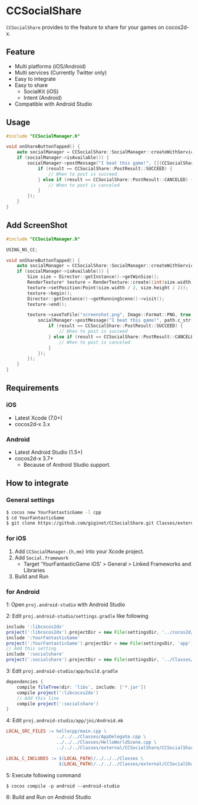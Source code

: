 # CCSocialShare

`CCSocialShare` provides to the feature to share for your games on cocos2d-x.

## Feature

- Multi platforms (iOS/Android)
- Multi services (Currently Twitter only)
- Easy to integrate
- Easy to share
    - SocialKit (iOS)
    - Intent (Android)
- Compatible with Android Studio

## Usage

```cpp
#include "CCSocialManager.h"

void onShareButtonTapped() {
    auto socialManager = CCSocialShare::SocialManager::createWithService(CCSocialShare::Service::TWITTER);
    if (socialManager->isAvailable()) {
        socialManager->postMessage("I beat this game!", [](CCSocialShare::PostResult result) {
            if (result == CCSocialShare::PostResult::SUCCEED) {
                // When to post is succeed
            } else if (result == CCSocialShare::PostResult::CANCELED) {
                // When to post is canceled
            }
        });
    }
}
```

## Add ScreenShot

```cpp
#include "CCSocialManager.h"

USING_NS_CC;

void onShareButtonTapped() {
    auto socialManager = CCSocialShare::SocialManager::createWithService(CCSocialShare::Service::TWITTER);
    if (socialManager->isAvailable()) {
        Size size = Director::getInstance()->getWinSize();
        RenderTexture* texture = RenderTexture::create((int)size.width, (int)size.height);
        texture->setPosition(Point(size.width / 2, size.height / 2));
        texture->begin();
        Director::getInstance()->getRunningScene()->visit();
        texture->end();

        texture->saveToFile("screenshot.png", Image::Format::PNG, true, [&](RenderTexture* rt, const std::string& path) {
            socialManager->postMessage("I beat this game!", path.c_str(), [](CCSocialShare::PostResult result) {
                if (result == CCSocialShare::PostResult::SUCCEED) {
                    // When to post is succeed
                } else if (result == CCSocialShare::PostResult::CANCELED) {
                    // When to post is canceled
                }
            });
        });
    }
}
```

## Requirements

### iOS

- Latest Xcode (7.0+)
- cocos2d-x 3.x

### Android

- Latest Android Studio (1.5+)
- cocos2d-x 3.7+
    - Because of Android Studio support.

## How to integrate

### General settings

```sh
$ cocos new YourFantasticGame -l cpp
$ cd YourFantasticGame
$ git clone https://github.com/giginet/CCSocialShare.git Classes/external/CCSocialShare
```

### for iOS

1. Add `CCSocialManager.{h,mm}` into your Xcode project.
2. Add `Social.framework`
    - Target 'YourFantasticGame iOS' > General > Linked Frameworks and Libraries
3. Build and Run

### for Android

1: Open `proj.android-studio` with Android Studio

2: Edit `proj.android-studio/settings.gradle` like following

```gradle
include ':libcocos2dx'
project(':libcocos2dx').projectDir = new File(settingsDir, '../cocos2d/cocos/platform/android/libcocos2dx')
include ':YourFantasticGame'
project(':YourFantasticGame').projectDir = new File(settingsDir, 'app')
// Add this setting
include ':socialshare'
project(':socialshare').projectDir = new File(settingsDir, '../Classes/external/CCSocialShare/CCSocialShare/android')
```

3: Edit `proj.android-studio/app/build.gradle`

```gradle
dependencies {
    compile fileTree(dir: 'libs', include: ['*.jar'])
    compile project(':libcocos2dx')
    // Add this line
    compile project(':socialshare')
}
```

4: Edit `proj.android-studio/app/jni/Android.mk`

```makefile
LOCAL_SRC_FILES := hellocpp/main.cpp \
                   ../../../Classes/AppDelegate.cpp \
                   ../../../Classes/HelloWorldScene.cpp \
                   ../../../Classes/external/CCSocialShare/CCSocialShare/android/SocialManager.cpp

LOCAL_C_INCLUDES := $(LOCAL_PATH)/../../../Classes \
                    $(LOCAL_PATH)/../../../Classes/external/CCSocialShare/CCSocialShare
```

5: Execute following command

```shell
$ cocos compile -p android --android-studio
```

6: Build and Run on Android Studio
